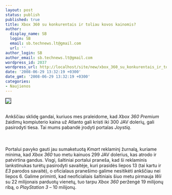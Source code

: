 ```yaml
---
layout: post
status: publish
published: true
title: Xbox 360 su konkurentais ir toliau kovos kainomis?
author:
  display_name: SB
  login: SB
  email: sb.technews.lt@gmail.com
  url: ''
author_login: SB
author_email: sb.technews.lt@gmail.com
wordpress_id: 2037
wordpress_url: http://localhost/site/new/xbox_360_su_konkurentais_ir_toliau_kovos_kainomis_/
date: '2008-06-29 13:32:19 +0300'
date_gmt: '2008-06-29 13:32:19 +0300'
categories:
- Naujienos
---
```

<div class="imgright"><img src="http://img58.imageshack.us/img58/7980/xbox360vr5.jpg" border="1"></div>
<p><br>Ankščiau sklidę gandai, kuriuos mes praleidome, kad <i>Xbox 360 Premium</i> žaidimų kompiuterio kaina už Atlanto gali kristi iki 300 JAV dolerių, gali pasirodyti tiesa. Tai mums pabandė įrodyti portalas <i>Joystiq</i>.<br />
<br><br />
<br>Portalui pavyko gauti jau sumaketuotą <i>Kmart</i> reklaminį žurnalą, kuriame minima, kad <i>Xbox 360</i> tuo metu kainuos 299 JAV dolerius, kas atrodo ir patvirtina gandus. Visgi, šaltiniai portalui praneša, kad ši reklaminis lankstinukas turėtų pasirodyti savaitėje, kuri prasidės liepos 13 (tai kartu ir <i>E3</i> parodos savaitė), o oficialaus pranešimo galime nesitikėti ankščiau nei liepos 6. Galime priminti, kad neoficialiais šaltiniais šiuo metu pirmauja <i>Wii</i> su 22 milijonais parduotų vienetų, tuo tarpu <i>Xbox 360</i> peržengė 19 milijonų ribą, o <i>PlayStation 3</i> – 10 milijonų.<br />
<br><br />
<br><br />
<br></p>
